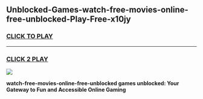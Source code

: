
## Unblocked-Games-watch-free-movies-online-free-unblocked-Play-Free-x10jy
<h3>
<a href="https://premium76.site?title=watch-free-movies-online-free-unblocked&ref=21A">CLICK TO PLAY</a></h3>
<hr>

<h3>
<a href="https://premium76.site?title=watch-free-movies-online-free-unblocked&ref=21A">CLICK 2 PLAY</a>
  
</h3>

<a href="https://premium76.site?title=watch-free-movies-online-free-unblocked&ref=21A"><img src="https://clearcache.store/games.png"></a>


**watch-free-movies-online-free-unblocked games unblocked: Your Gateway to Fun and Accessible Online Gaming**
